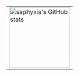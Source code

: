 
<table border="0">
<tr>
<td valign="top">
<img src="https://github-readme-stats.vercel.app/api?username=saphyxia&count_private=true&show_icons=true" alt="saphyxia's GitHub stats" height="160" />
</td>
</tr>
</table>



